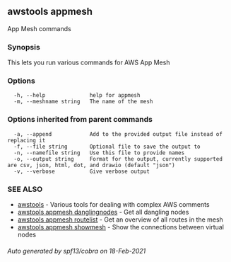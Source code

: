 ## awstools appmesh

App Mesh commands

### Synopsis

This lets you run various commands for AWS App Mesh

### Options

```
  -h, --help              help for appmesh
  -m, --meshname string   The name of the mesh
```

### Options inherited from parent commands

```
  -a, --append            Add to the provided output file instead of replacing it
  -f, --file string       Optional file to save the output to
  -n, --namefile string   Use this file to provide names
  -o, --output string     Format for the output, currently supported are csv, json, html, dot, and drawio (default "json")
  -v, --verbose           Give verbose output
```

### SEE ALSO

* [awstools](awstools.md)	 - Various tools for dealing with complex AWS comments
* [awstools appmesh danglingnodes](awstools_appmesh_danglingnodes.md)	 - Get all dangling nodes
* [awstools appmesh routelist](awstools_appmesh_routelist.md)	 - Get an overview of all routes in the mesh
* [awstools appmesh showmesh](awstools_appmesh_showmesh.md)	 - Show the connections between virtual nodes

###### Auto generated by spf13/cobra on 18-Feb-2021
